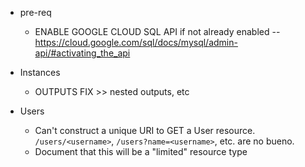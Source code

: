 - pre-req
  - ENABLE GOOGLE CLOUD SQL API if not already enabled -- https://cloud.google.com/sql/docs/mysql/admin-api/#activating_the_api

- Instances
  - OUTPUTS FIX >> nested outputs, etc

- Users
  - Can't construct a unique URI to GET a User resource.  `/users/<username>`, `/users?name=<username>`, etc. are no bueno.
  - Document that this will be a "limited" resource type
